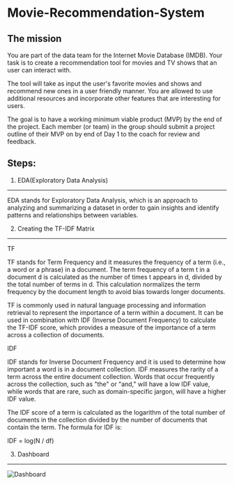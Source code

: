 # Movie-Recommendation-System

The mission
-------------------------------------------------------------------------------------------------------------------------------------------------------------------------
You are part of the data team for the Internet Movie Database (IMDB). Your task is to create a recommendation tool for movies and TV shows that an user can interact with.

The tool will take as input the user's favorite movies and shows and recommend new ones in a user friendly manner. You are allowed to use additional resources and incorporate other features that are interesting for users.

The goal is to have a working minimum viable product (MVP) by the end of the project. Each member (or team) in the group should submit a project outline of their MVP on by end of Day 1 to the coach for review and feedback.


Steps:
-----------------------------------------------------------------------------------------------------------------------------------------------------------------------
1. EDA(Exploratory Data Analysis)
----------------------------------
EDA stands for Exploratory Data Analysis, which is an approach to analyzing and summarizing a dataset in order to gain insights and identify patterns and relationships between variables.

2. Creating the TF-IDF Matrix
--------------------------------
TF

TF stands for Term Frequency and it measures the frequency of a term (i.e., a word or a phrase) in a document. The term frequency of a term t in a document d is calculated as the number of times t appears in d, divided by the total number of terms in d. This calculation normalizes the term frequency by the document length to avoid bias towards longer documents.

TF is commonly used in natural language processing and information retrieval to represent the importance of a term within a document. It can be used in combination with IDF (Inverse Document Frequency) to calculate the TF-IDF score, which provides a measure of the importance of a term across a collection of documents.

IDF

IDF stands for Inverse Document Frequency and it is used to determine how important a word is in a document collection. IDF measures the rarity of a term across the entire document collection. Words that occur frequently across the collection, such as "the" or "and," will have a low IDF value, while words that are rare, such as domain-specific jargon, will have a higher IDF value.

The IDF score of a term is calculated as the logarithm of the total number of documents in the collection divided by the number of documents that contain the term. The formula for IDF is:

IDF = log(N / df)

3. Dashboard
-----------------------------------------------------------------------------------------------------------------------------------------------------------------
![Dashboard](https://github.com/sainisheetal/Movie-Recommendation-System/blob/main/PowerBi/movie_recomendation.pbix)
